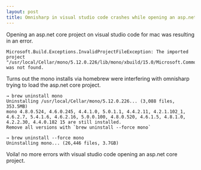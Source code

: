 ```yaml
---
layout: post
title: Omnisharp in visual studio code crashes while opening an asp.net core project
---
```


Opening an asp.net core project on visual studio code for mac was resulting in an error.

```
Microsoft.Build.Exceptions.InvalidProjectFileException: The imported project "/usr/local/Cellar/mono/5.12.0.226/lib/mono/xbuild/15.0/Microsoft.Common.props" was not found.
```

Turns out the mono installs via homebrew were interfering with omnisharp trying to load the asp.net core project.

```
→ brew uninstall mono
Uninstalling /usr/local/Cellar/mono/5.12.0.226... (3,088 files, 353.5MB)
mono 4.8.0.524, 4.6.0.245, 4.4.1.0, 5.0.1.1, 4.4.2.11, 4.2.1.102_1, 4.6.2.7, 5.4.1.6, 4.6.2.16, 5.0.0.100, 4.8.0.520, 4.6.1.5, 4.8.1.0, 4.2.2.30, 4.4.0.182 15 are still installed.
Remove all versions with `brew uninstall --force mono`
```

```
→ brew uninstall --force mono
Uninstalling mono... (26,446 files, 3.7GB)
```

Voila! no more errors with visual studio code opening an asp.net core project.
